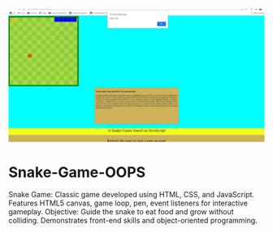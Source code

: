 ![snap](https://github.com/adarsh41patel/Snake-Game-OOPS/blob/main/sankgame%20oops.JPG)

# Snake-Game-OOPS
Snake Game: Classic game developed using HTML, CSS, and JavaScript. Features HTML5 canvas, game loop, pen, event listeners for interactive gameplay. Objective: Guide the snake to eat food and grow without colliding. Demonstrates front-end skills and object-oriented programming.

